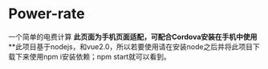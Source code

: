# Power-rate
一个简单的电费计算
**此页面为手机页面适配，可配合Cordova安装在手机中使用**
**此项目基于nodejs，和vue2.0，所以若要使用请在安装node之后并将此项目下载下来使用npm i安装依赖；npm start就可以看到。
